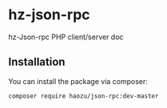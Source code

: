 # hz-json-rpc
 hz-Json-rpc PHP client/server doc
## Installation

You can install the package via composer:

```bash
composer require haozu/json-rpc:dev-master
```

